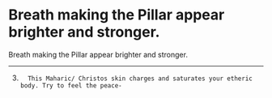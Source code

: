# Breath making the Pillar appear brighter and stronger.

Breath making the Pillar appear brighter and stronger.
___________________________________________________________
3.       This Maharic/ Christos skin charges and saturates your etheric body. Try to feel the peace-